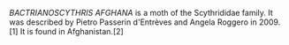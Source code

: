 _BACTRIANOSCYTHRIS AFGHANA_ is a moth of the Scythrididae family. It was described by Pietro Passerin d'Entrèves and Angela Roggero in 2009.[1] It is found in Afghanistan.[2]
